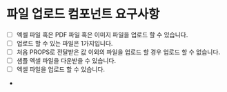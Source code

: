 # 파일 업로드 컴포넌트 요구사항

- [ ] 엑셀 파일 혹은 PDF 파일 혹은 이미지 파일을 업로드 할 수 있습니다.
- [ ] 업로드 할 수 있는 파일은 1가지입니다.
- [ ] 처음 PROPS로 전달받은 값 이외의 파일을 업로드 할 경우 업로드 할 수 없습니다.
- [ ] 샘플 엑셀 파일을 다운받을 수 있습니다.
- [ ] 엑셀 파일을 업로드 할 수 있습니다.
- 
